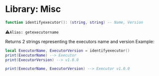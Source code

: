 # Library: Misc

```lua
function identifyexecutor(): (string, string) -- Name, Version
```
:warning:`Alias: getexecutorname`

Returns 2 strings representing the executors name and version
Example:

```lua
local ExecutorName, ExecutorVersion = identifyexecutor()
print(ExecutorName) --> Executor
print(ExecutorVersion) --> v1.0.0

print(ExecutorName, ExecutorVersion) --> Executor v1.0.0
```
